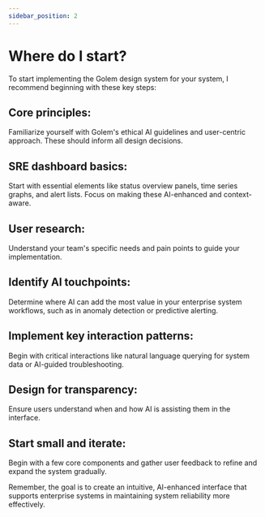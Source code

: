```yaml
---
sidebar_position: 2
---
```


# Where do I start?

To start implementing the Golem design system for your system, I recommend beginning with these key steps:

## Core principles: 
Familiarize yourself with Golem's ethical AI guidelines and user-centric approach. These should inform all design decisions.

## SRE dashboard basics: 
Start with essential elements like status overview panels, time series graphs, and alert lists. Focus on making these AI-enhanced and context-aware.

## User research: 
Understand your team's specific needs and pain points to guide your implementation.

## Identify AI touchpoints: 
Determine where AI can add the most value in your enterprise system workflows, such as in anomaly detection or predictive alerting.

## Implement key interaction patterns: 
Begin with critical interactions like natural language querying for system data or AI-guided troubleshooting.

## Design for transparency:
Ensure users understand when and how AI is assisting them in the interface.

## Start small and iterate: 
Begin with a few core components and gather user feedback to refine and expand the system gradually.

Remember, the goal is to create an intuitive, AI-enhanced interface that supports enterprise systems in maintaining system reliability more effectively.